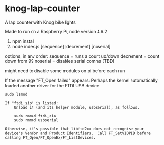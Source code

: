 # knog-lap-counter
A lap counter with Knog bike lights

Made to run on a Raspberry Pi, node version 4.6.2

1) npm install
2) node index.js [sequence] [decrement] [noserial] 

options, in any order:
sequence = runs a count up/down
decrement = count down from 99 
noserial = disables serial comms (TBD)


might need to disable some modules on pi before each run

If the message "FT_Open failed" appears:
    Perhaps the kernel automatically loaded another driver for the 
    FTDI USB device.

    sudo lsmod

    If "ftdi_sio" is listed:
        Unload it (and its helper module, usbserial), as follows.

        sudo rmmod ftdi_sio
        sudo rmmod usbserial

    Otherwise, it's possible that libftd2xx does not recognise your 
    device's Vendor and Product Identifiers.  Call FT_SetVIDPID before
    calling FT_Open/FT_OpenEx/FT_ListDevices.


